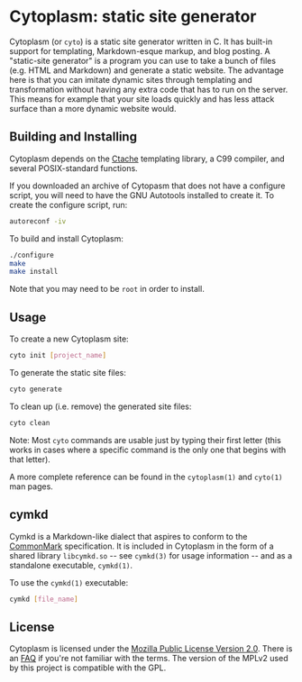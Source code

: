 <!--
This Source Code Form is subject to the terms of the Mozilla Public
License, v. 2.0. If a copy of the MPL was not distributed with this
file, You can obtain one at http://mozilla.org/MPL/2.0/.
-->

<!--
Copyright (c) 2016 David Jackson
-->

# Cytoplasm: static site generator

Cytoplasm (or `cyto`) is a static site generator written in C. It has built-in
support for templating, Markdown-esque markup, and blog posting. A "static-site
generator" is a program you can use to take a bunch of files (e.g. HTML and
Markdown) and generate a static website. The advantage here is that you can
imitate dynamic sites through templating and transformation without having any
extra code that has to run on the server. This means for example that your site
loads quickly and has less attack surface than a more dynamic website would.

## Building and Installing

Cytoplasm depends on the [Ctache](https://github.com/dwjackson/ctache)
templating library, a C99 compiler, and several POSIX-standard functions.

If you downloaded an archive of Cytopasm that does not have a configure script,
you will need to have the GNU Autotools installed to create it. To create the
configure script, run:

```sh
autoreconf -iv
```

To build and install Cytoplasm:

```sh
./configure
make
make install
```

Note that you may need to be `root` in order to install.

## Usage

To create a new Cytoplasm site:

```sh
cyto init [project_name]
```

To generate the static site files:

```sh
cyto generate
```

To clean up (i.e. remove) the generated site files:

```sh
cyto clean
```

Note: Most `cyto` commands are usable just by typing their first letter (this
works in cases where a specific command is the only one that begins with that
letter).

A more complete reference can be found in the `cytoplasm(1)` and `cyto(1)` man 
pages.

## cymkd

Cymkd is a Markdown-like dialect that aspires to conform to the
[CommonMark](http://commonmark.org/) specification. It is included in Cytoplasm
in the form of a shared library `libcymkd.so` -- see `cymkd(3)` for usage
information -- and as a standalone executable, `cymkd(1)`.

To use the `cymkd(1)` executable:

```sh
cymkd [file_name]
```

## License

Cytoplasm is licensed under the
[Mozilla Public License Version 2.0](https://www.mozilla.org/en-US/MPL/2.0/).
There is an [FAQ](https://www.mozilla.org/en-US/MPL/2.0/FAQ/) if you're not
familiar with the terms. The version of the MPLv2 used by this project is
compatible with the GPL.
